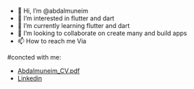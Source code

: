 - 👋 Hi, I’m @abdalmuneim
- 👀 I’m interested in flutter and dart
- 🌱 I’m currently learning flutter and dart
- 💞️ I’m looking to collaborate on create many and build apps
- 📫 How to reach me Via

#concted with me:
-  [Abdalmuneim_CV.pdf](https://github.com/abdalmuneim/abdalmuneim/files/7111541/Abdalmuneim_CV.pdf)
-  [Linkedin](https://www.linkedin.com/in/abdalmuneim-mahmoud-5865bb176)

<!---
abdalmuneim/abdalmuneim is a ✨ special ✨ repository because its `README.md` (this file) appears on your GitHub profile.
You can click the Preview link to take a look at your changes.
--->
